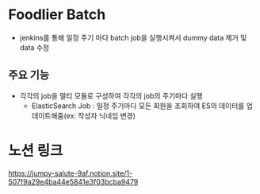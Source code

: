 # Foodlier Batch
- jenkins를 통해 일정 주기 마다 batch job을 실행시켜서 dummy data 제거 및 data 수정
## 주요 기능
- 각각의 job을 멀티 모듈로 구성하여 각각의 job의 주기마다 실행
  - ElasticSearch Job : 일정 주기마다 모든 회원을 조회하여 ES의 데이터를 업데이트해줌(ex: 작성자 닉네임 변경)

# 노션 링크
https://jumpy-salute-9af.notion.site/1-507f9a29e4ba44e5841e3f03bcba9479
